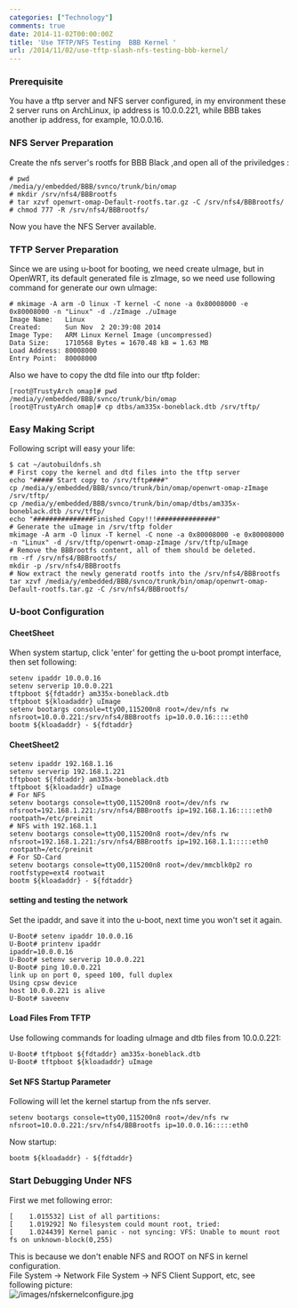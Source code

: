 ```yaml
---
categories: ["Technology"]
comments: true
date: 2014-11-02T00:00:00Z
title: 'Use TFTP/NFS Testing  BBB Kernel '
url: /2014/11/02/use-tftp-slash-nfs-testing-bbb-kernel/
---
```


### Prerequisite
You have a tftp server and NFS server configured, in my environment these 2 server runs on ArchLinux, ip address is 10.0.0.221, while BBB takes another ip address, for example, 10.0.0.16.     
### NFS Server Preparation
Create the nfs server's rootfs for BBB Black ,and open all of the priviledges :    

```
# pwd
/media/y/embedded/BBB/svnco/trunk/bin/omap
# mkdir /srv/nfs4/BBBrootfs
# tar xzvf openwrt-omap-Default-rootfs.tar.gz -C /srv/nfs4/BBBrootfs/
# chmod 777 -R /srv/nfs4/BBBrootfs/

```
Now you have the NFS Server available.     
### TFTP Server Preparation
Since we are using u-boot for booting, we need create uImage, but in OpenWRT, its default generated file is zImage, so we need use following command for generate our own uImage:    

```
# mkimage -A arm -O linux -T kernel -C none -a 0x80008000 -e 0x80008000 -n "Linux" -d ./zImage ./uImage
Image Name:   Linux
Created:      Sun Nov  2 20:39:08 2014
Image Type:   ARM Linux Kernel Image (uncompressed)
Data Size:    1710568 Bytes = 1670.48 kB = 1.63 MB
Load Address: 80008000
Entry Point:  80008000

```
Also we have to copy the dtd file into our tftp folder:    

```
[root@TrustyArch omap]# pwd
/media/y/embedded/BBB/svnco/trunk/bin/omap
[root@TrustyArch omap]# cp dtbs/am335x-boneblack.dtb /srv/tftp/

```
### Easy Making Script
Following script will easy your life:     

```
$ cat ~/autobuildnfs.sh
# First copy the kernel and dtd files into the tftp server
echo "##### Start copy to /srv/tftp####"
cp /media/y/embedded/BBB/svnco/trunk/bin/omap/openwrt-omap-zImage /srv/tftp/
cp /media/y/embedded/BBB/svnco/trunk/bin/omap/dtbs/am335x-boneblack.dtb /srv/tftp/
echo "###############Finished Copy!!!###############"
# Generate the uImage in /srv/tftp folder
mkimage -A arm -O linux -T kernel -C none -a 0x80008000 -e 0x80008000 -n "Linux" -d /srv/tftp/openwrt-omap-zImage /srv/tftp/uImage
# Remove the BBBrootfs content, all of them should be deleted. 
rm -rf /srv/nfs4/BBBrootfs/
mkdir -p /srv/nfs4/BBBrootfs
# Now extract the newly generatd rootfs into the /srv/nfs4/BBBrootfs
tar xzvf /media/y/embedded/BBB/svnco/trunk/bin/omap/openwrt-omap-Default-rootfs.tar.gz -C /srv/nfs4/BBBrootfs/

```

### U-boot Configuration
#### CheetSheet
When system startup, click 'enter' for getting the u-boot prompt interface, then set following:    

```
setenv ipaddr 10.0.0.16
setenv serverip 10.0.0.221
tftpboot ${fdtaddr} am335x-boneblack.dtb
tftpboot ${kloadaddr} uImage
setenv bootargs console=ttyO0,115200n8 root=/dev/nfs rw nfsroot=10.0.0.221:/srv/nfs4/BBBrootfs ip=10.0.0.16:::::eth0
bootm ${kloadaddr} - ${fdtaddr}

```
#### CheetSheet2

```
setenv ipaddr 192.168.1.16
setenv serverip 192.168.1.221
tftpboot ${fdtaddr} am335x-boneblack.dtb
tftpboot ${kloadaddr} uImage
# For NFS
setenv bootargs console=ttyO0,115200n8 root=/dev/nfs rw nfsroot=192.168.1.221:/srv/nfs4/BBBrootfs ip=192.168.1.16:::::eth0 rootpath=/etc/preinit
# NFS with 192.168.1.1
setenv bootargs console=ttyO0,115200n8 root=/dev/nfs rw nfsroot=192.168.1.221:/srv/nfs4/BBBrootfs ip=192.168.1.1:::::eth0 rootpath=/etc/preinit
# For SD-Card
setenv bootargs console=ttyO0,115200n8 root=/dev/mmcblk0p2 ro rootfstype=ext4 rootwait
bootm ${kloadaddr} - ${fdtaddr}

```

#### setting and testing the network
Set the ipaddr, and save it into the u-boot, next time you won't set it again.   

```
U-Boot# setenv ipaddr 10.0.0.16
U-Boot# printenv ipaddr
ipaddr=10.0.0.16
U-Boot# setenv serverip 10.0.0.221
U-Boot# ping 10.0.0.221
link up on port 0, speed 100, full duplex
Using cpsw device
host 10.0.0.221 is alive
U-Boot# saveenv

```
#### Load Files From TFTP
Use following commands for loading uImage and dtb files from 10.0.0.221:    

```
U-Boot# tftpboot ${fdtaddr} am335x-boneblack.dtb
U-Boot# tftpboot ${kloadaddr} uImage

```
#### Set NFS Startup Parameter
Following will let the kernel startup from the nfs server.    

```
setenv bootargs console=ttyO0,115200n8 root=/dev/nfs rw nfsroot=10.0.0.221:/srv/nfs4/BBBrootfs ip=10.0.0.16:::::eth0

```
Now startup:   

```
bootm ${kloadaddr} - ${fdtaddr}

```

### Start Debugging Under NFS
First we met following error:   

```
[    1.015532] List of all partitions:
[    1.019292] No filesystem could mount root, tried: 
[    1.024439] Kernel panic - not syncing: VFS: Unable to mount root fs on unknown-block(0,255)

```
This is because we don't enable NFS and ROOT on NFS in kernel configuration.   
File System ->  Network File System -> NFS Client Support, etc, see following picture:    
![/images/nfskernelconfigure.jpg](/images/nfskernelconfigure.jpg)    

